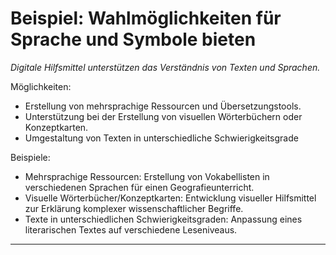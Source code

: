 # Beispiel: Wahlmöglichkeiten für Sprache und Symbole bieten
_Digitale Hilfsmittel unterstützen das Verständnis von Texten und Sprachen._

Möglichkeiten:
- Erstellung von mehrsprachige Ressourcen und Übersetzungstools.
- Unterstützung bei der Erstellung von visuellen Wörterbüchern oder Konzeptkarten.
- Umgestaltung von Texten in unterschiedliche Schwierigkeitsgrade
  
Beispiele:
- Mehrsprachige Ressourcen: Erstellung von Vokabellisten in verschiedenen Sprachen für einen Geografieunterricht.
- Visuelle Wörterbücher/Konzeptkarten: Entwicklung visueller Hilfsmittel zur Erklärung komplexer wissenschaftlicher Begriffe.
- Texte in unterschiedlichen Schwierigkeitsgraden: Anpassung eines literarischen Textes auf verschiedene Leseniveaus.

-----

